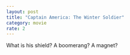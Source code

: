 ```yaml
---
layout: post
title: "Captain America: The Winter Soldier"
category: movie
rate: 2
---
```


What is his shield? A boomerang? A magnet?
